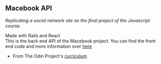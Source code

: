 ## Macebook API

_Replicating a social network site as the final project of the Javascript course._

Made with Rails and React  
This is the back end API of the Macebook project. You can find the front end code and more information over [here](https://github.com/pudu87/macebook)

* From The Odin Project's [curriculum](https://www.theodinproject.com/paths/full-stack-ruby-on-rails/courses/javascript/lessons/final-project-116ff273-1e55-4055-bd7f-146c17d0ec9c)
